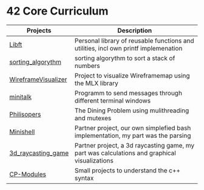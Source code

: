 # 42 Core Curriculum

|Projects   | Description  |
|---|---|
|[Libft](https://github.com/floktl/Libft)   | Personal library of reusable functions and utilities, incl own printf implemenation |
|[sorting_algorythm](https://github.com/floktl/sorting_algorithm)   | sorting algorythm to sort a stack of numbers |
|[WireframeVisualizer](https://github.com/floktl/WireframeVisualizer)   | Project to visualize Wireframemap using the MLX library |
|[minitalk](https://github.com/floktl/Minitalk) | Programm to send messages through different terminal windows |
|[Philisopers](https://github.com/floktl/philosophers) | The Dining Problem using mulithreading and mutexes |
|[Minishell](https://github.com/floktl/minishell) | Partner project, our own simplefied bash implementation, my part was the parsing |
|[3d_raycasting_game](https://github.com/floktl/3d_raycasting_game) | Partner project, a 3d raycasting game, my part was calculations and graphical visualizations |
|[CP-Modules](https://github.com/floktl/CPP) | Small projects to understand the c++ syntax |
